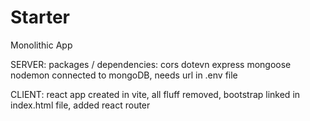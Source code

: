 # Starter

Monolithic App

SERVER:
packages / dependencies: cors dotevn express mongoose nodemon
connected to mongoDB, needs url in .env file

CLIENT:
react app created in vite, all fluff removed, bootstrap linked in index.html file,
added react router

